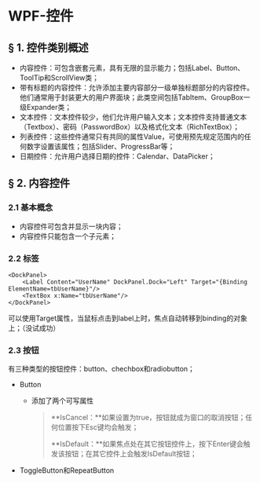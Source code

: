 # WPF-控件

## § 1. 控件类别概述

+ 内容控件：可包含嵌套元素，具有无限的显示能力；包括Label、Button、ToolTip和ScrollView类；
+ 带有标题的内容控件：允许添加主要内容部分一级单独标题部分的内容控件。他们通常用于封装更大的用户界面块；此类空间包括TabItem、GroupBox一级Expander类；
+ 文本控件：文本控件较少，他们允许用户输入文本；文本控件支持普通文本（Textbox）、密码（PasswordBox）以及格式化文本（RichTextBox）；
+ 列表控件：这些控件通常只有共同的属性Value，可使用预先规定范围内的任何数字设置该属性；包括Slider、ProgressBar等；
+ 日期控件：允许用户选择日期的控件：Calendar、DataPicker；

## § 2. 内容控件

### 2.1 基本概念

+ 内容控件可包含并显示一块内容；
+ 内容控件只能包含一个子元素；

### 2.2 标签

```xaml
<DockPanel>
    <Label Content="UserName" DockPanel.Dock="Left" Target="{Binding ElementName=tbUserName}"/>
    <TextBox x:Name="tbUserName"/>
</DockPanel>
```

可以使用Target属性，当鼠标点击到label上时，焦点自动转移到binding的对象上；（没试成功）

### 2.3 按钮

有三种类型的按钮控件：button、chechbox和radiobutton；

+ Button

    + 添加了两个可写属性

        > **IsCancel：**如果设置为true，按钮就成为窗口的取消按钮；任何位置按下Esc键均会触发；
        >
        > **IsDefault：**如果焦点处在其它按钮控件上，按下Enter键会触发该按钮；在其它控件上会触发IsDefault按钮；

+ ToggleButton和RepeatButton